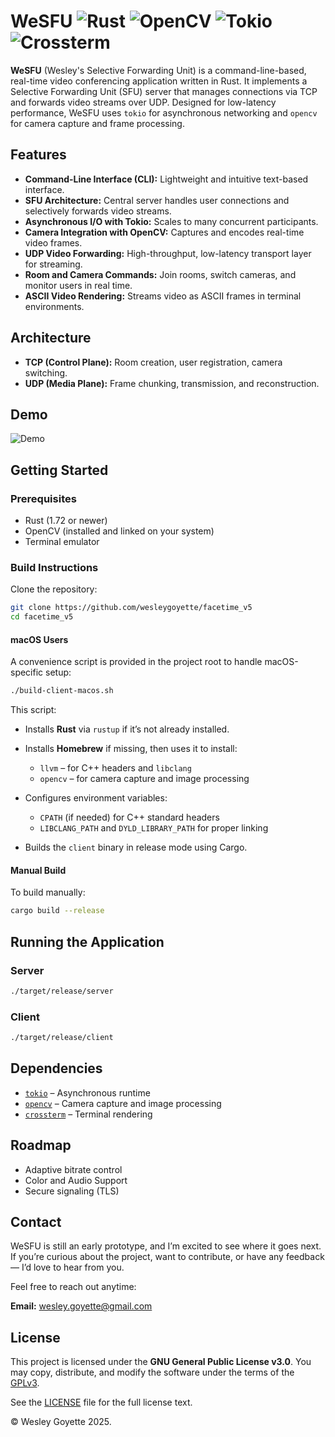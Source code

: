 # WeSFU ![Rust](https://img.shields.io/badge/language-Rust-orange) ![OpenCV](https://img.shields.io/badge/OpenCV-0.94.4-blue) ![Tokio](https://img.shields.io/badge/tokio-1.45.1-blueviolet) ![Crossterm](https://img.shields.io/badge/crossterm-0.29.0-yellow)

**WeSFU** (Wesley's Selective Forwarding Unit) is a command-line-based, real-time video conferencing application written in Rust. It implements a Selective Forwarding Unit (SFU) server that manages connections via TCP and forwards video streams over UDP. Designed for low-latency performance, WeSFU uses `tokio` for asynchronous networking and `opencv` for camera capture and frame processing.

## Features

* **Command-Line Interface (CLI):** Lightweight and intuitive text-based interface.
* **SFU Architecture:** Central server handles user connections and selectively forwards video streams.
* **Asynchronous I/O with Tokio:** Scales to many concurrent participants.
* **Camera Integration with OpenCV:** Captures and encodes real-time video frames.
* **UDP Video Forwarding:** High-throughput, low-latency transport layer for streaming.
* **Room and Camera Commands:** Join rooms, switch cameras, and monitor users in real time.
* **ASCII Video Rendering:** Streams video as ASCII frames in terminal environments.

## Architecture

* **TCP (Control Plane):** Room creation, user registration, camera switching.
* **UDP (Media Plane):** Frame chunking, transmission, and reconstruction.

## Demo

![Demo](assets/demo.gif)

## Getting Started

### Prerequisites

* Rust (1.72 or newer)
* OpenCV (installed and linked on your system)
* Terminal emulator

### Build Instructions

Clone the repository:

```bash
git clone https://github.com/wesleygoyette/facetime_v5
cd facetime_v5
```

#### macOS Users

A convenience script is provided in the project root to handle macOS-specific setup:

```bash
./build-client-macos.sh
```

This script:

* Installs **Rust** via `rustup` if it’s not already installed.
* Installs **Homebrew** if missing, then uses it to install:

  * `llvm` – for C++ headers and `libclang`
  * `opencv` – for camera capture and image processing
* Configures environment variables:

  * `CPATH` (if needed) for C++ standard headers
  * `LIBCLANG_PATH` and `DYLD_LIBRARY_PATH` for proper linking
* Builds the `client` binary in release mode using Cargo.

#### Manual Build

To build manually:

```bash
cargo build --release
```

## Running the Application

### Server

```bash
./target/release/server
```

### Client

```bash
./target/release/client
```

## Dependencies

* [`tokio`](https://crates.io/crates/tokio) – Asynchronous runtime
* [`opencv`](https://crates.io/crates/opencv) – Camera capture and image processing
* [`crossterm`](https://crates.io/crates/crossterm) – Terminal rendering

## Roadmap

* Adaptive bitrate control
* Color and Audio Support
* Secure signaling (TLS)

## Contact

WeSFU is still an early prototype, and I’m excited to see where it goes next. If you’re curious about the project, want to contribute, or have any feedback — I’d love to hear from you.

Feel free to reach out anytime:

**Email:**
[wesley.goyette@gmail.com](mailto:wesley.goyette@gmail.com)

## License

This project is licensed under the **GNU General Public License v3.0**.
You may copy, distribute, and modify the software under the terms of the [GPLv3](https://www.gnu.org/licenses/gpl-3.0.html).

See the [LICENSE](./LICENSE) file for the full license text.

© Wesley Goyette 2025.
